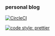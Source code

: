 ### personal blog
[![CircleCI](https://circleci.com/gh/rappad/blog/tree/master.svg?style=svg)](https://circleci.com/gh/rappad/blog/tree/master)

[![code style: prettier](https://img.shields.io/badge/code_style-prettier-ff69b4.svg?style=flat-square)](https://github.com/prettier/prettier) 

